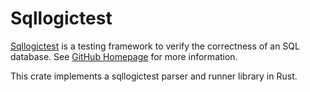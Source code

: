 # Sqllogictest

[Sqllogictest][Sqllogictest] is a testing framework to verify the correctness of an SQL database. See [GitHub Homepage](https://github.com/risinglightdb/sqllogictest-rs/) for more information.

This crate implements a sqllogictest parser and runner library in Rust.

[Sqllogictest]: https://www.sqlite.org/sqllogictest/doc/trunk/about.wiki

